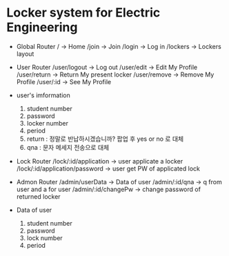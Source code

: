 # Locker system for Electric Engineering

- Global Router
  / -> Home
  /join -> Join
  /login -> Log in
  /lockers -> Lockers layout

- User Router
  /user/logout -> Log out
  /user/edit -> Edit My Profile
  /user/return -> Return My present locker
  /user/remove -> Remove My Profile
  /user/:id -> See My Profile

- user's imformation

  1. student number
  2. password
  3. locker number
  4. period
  5. return : 정말로 반납하시겠습니까? 팝업 후 yes or no 로 대체
  6. qna : 문자 메세지 전송으로 대체

- Lock Router
  /lock/:id/application -> user applicate a locker
  /lock/:id/application/password -> user get PW of applicated lock

- Admon Router
  /admin/userData -> Data of user
  /admin/:id/qna -> q from user and a for user
  /admin/:id/changePw -> change password of returned locker

- Data of user
  1. student number
  2. password
  3. lock number
  4. period
